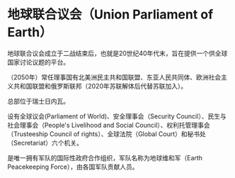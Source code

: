 # 地球联合议会（Union Parliament of Earth）

地球联合议会成立于二战结束后，也就是20世纪40年代末，旨在提供一个供全球国家讨论议题的平台。

（2050年）常任理事国有北美洲民主共和国联盟、东亚人民共同体、欧洲社会主义共和国联盟和俄罗斯联邦（2020年苏联解体后代替苏联加入）。

总部位于瑞士日内瓦。

设有全球议会(Parliament of World)、安全理事会（Security Council）、民生与社会理事会（People's Livelihood and Social Council）、权利托管理事会（Trusteeship Council of rights）、全球法院（Global Court）和秘书处（Secretariat）六个机关。

是唯一拥有军队的国际性政府合作组织，军队名称为地球维和军（Earth Peacekeeping Force），由各国军队贡献人员。
